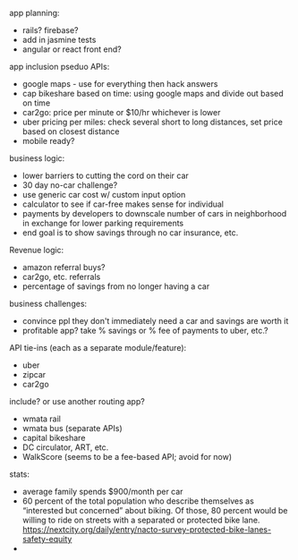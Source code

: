 app planning:
* rails? firebase?
* add in jasmine tests
* angular or react front end?

app inclusion pseduo APIs:
* google maps - use for everything then hack answers
* cap bikeshare based on time: using google maps and divide out based on time
* car2go: price per minute or $10/hr whichever is lower
* uber pricing per miles: check several short to long distances, set price based on closest distance
* mobile ready?

business logic:
* lower barriers to cutting the cord on their car
* 30 day no-car challenge?
* use generic car cost w/ custom input option
* calculator to see if car-free makes sense for individual
* payments by developers to downscale number of cars in neighborhood in exchange for lower parking requirements
* end goal is to show savings through no car insurance, etc.

Revenue logic:
* amazon referral buys?
* car2go, etc. referrals
* percentage of savings from no longer having a car

business challenges:
* convince ppl they don't immediately need a car and savings are worth it
* profitable app? take % savings or % fee of payments to uber, etc.?


API tie-ins (each as a separate module/feature):
* uber
* zipcar
* car2go

include? or use another routing app?
* wmata rail
* wmata bus (separate APIs)
* capital bikeshare
* DC circulator, ART, etc.
* WalkScore (seems to be a fee-based API; avoid for now)


stats:
* average family spends $900/month per car
* 60 percent of the total population who describe themselves as “interested but concerned” about biking. Of those, 80 percent would be willing to ride on streets with a separated or protected bike lane. https://nextcity.org/daily/entry/nacto-survey-protected-bike-lanes-safety-equity
*
